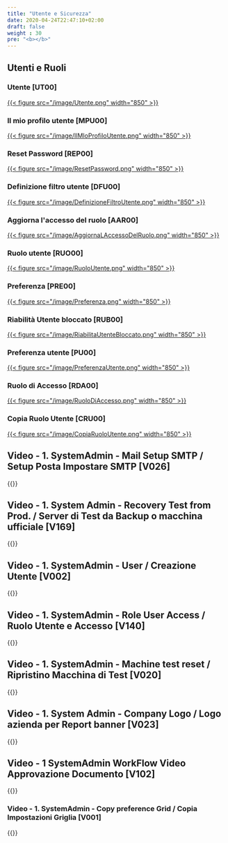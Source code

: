 ```yaml
---
title: "Utente e Sicurezza"
date: 2020-04-24T22:47:10+02:00
draft: false
weight : 30
pre: "<b></b>"
---
```




## Utenti e Ruoli 
### Utente [UT00]
[{{< figure src="/image/Utente.png"  width="850"  >}}](/image/Utente.png)
### Il mio profilo utente [MPU00]
[{{< figure src="/image/IlMIoProfiloUtente.png"  width="850"  >}}](/image/IlMIoProfiloUtente.png)
### Reset Password [REP00]
[{{< figure src="/image/ResetPassword.png"  width="850"  >}}](/image/ResetPassword.png)

### Definizione filtro utente [DFU00]
[{{< figure src="/image/DefinizioneFiltroUtente.png"  width="850"  >}}](/image/DefinizioneFiltroUtente.png)
### Aggiorna l'accesso del ruolo [AAR00]
[{{< figure src="/image/AggiornaLAccessoDelRuolo.png"  width="850"  >}}](/image/AggiornaLAccessoDelRuolo.png)

### Ruolo utente [RUO00]
[{{< figure src="/image/RuoloUtente.png"  width="850"  >}}](/image/RuoloUtente.png)
### Preferenza [PRE00]
[{{< figure src="/image/Preferenza.png"  width="850"  >}}](/image/Preferenza.png)
### Riabilità Utente bloccato [RUB00]
[{{< figure src="/image/RiabilitaUtenteBloccato.png"  width="850"  >}}](/image/RiabilitaUtenteBloccato.png)
### Preferenza utente [PU00]
[{{< figure src="/image/PreferenzaUtente.png"  width="850"  >}}](/image/PreferenzaUtente.png)
### Ruolo di Accesso [RDA00]
[{{< figure src="/image/RuoloDiAccesso.png"  width="850"  >}}](/image/RuoloDiAccesso.png)
### Copia Ruolo Utente [CRU00]
[{{< figure src="/image/CopiaRuoloUtente.png"  width="850"  >}}](/image/CopiaRuoloUtente.png)


## Video - 1. SystemAdmin - Mail Setup SMTP / Setup Posta Impostare SMTP [V026]
{{<youtube Uc94dR-fU4E>}}

## Video - 1. System Admin - Recovery Test from Prod. / Server di Test da Backup o macchina ufficiale [V169]
{{<youtube NtXfiEZjYnM>}}

## Video - 1. SystemAdmin - User / Creazione Utente [V002]
{{<youtube WtIHoteHUso>}}

## Video - 1. SystemAdmin - Role User Access / Ruolo Utente e Accesso [V140]
{{<youtube hTzAjVcQeQg>}}

## Video - 1. SystemAdmin - Machine test reset / Ripristino Macchina di Test [V020]
{{<youtube cMkoKRlf9Q>}}

## Video - 1.  System Admin - Company Logo / Logo azienda per Report banner  [V023]
{{<youtube Njo1yylJd3U>}}

## Video - 1 SystemAdmin WorkFlow Video Approvazione Documento [V102]
{{<youtube RBuE-4Tk51U>}}

### Video - 1. SystemAdmin - Copy preference Grid / Copia Impostazioni Griglia [V001]
{{<youtube zHEWwTlVwFI>}}
